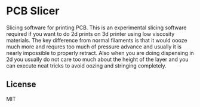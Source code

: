 # PCB Slicer

Slicing software for printing PCB. This is an experimental slicing software required if you want to do 2d prints on 3d printer using low viscosity materials. The key difference from normal filaments is that it would oooze much more and requres too much of pressure advance and usually it is nearly impossible to properly retract. Also when you are doing dispensing in 2d you usually do not care too much about the height of the layer and you can execute neat tricks to avoid oozing and stringing completely.

## License

MIT
